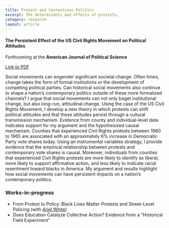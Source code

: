 ```yaml
---
title: Protest and Contentious Politics
excerpt: The determinants and effects of protests.
category: research
layout: article
---
```


#### The Persistent Effect of the US Civil Rights Movement on Political Attitudes
Forthcoming at the **American Journal of Political Science**

[Link to PDF]({{site.url}}/files/civ-rights-manuscript.pdf)

Social movements can engender significant societal change. Often times, change takes the form of formal institutions or the development of competing political parties. Can historical social movements also continue to shape a nation’s contemporary politics outside of these more formalized channels? I argue that social movements can not only beget institutional change, but also long-run, attitudinal change. Using the case of the US Civil Rights Movement, I develop a new theory in which protests can shift political attitudes and that these attitudes persist through a cultural transmission mechanism. Evidence from county and individual-level data indicates support for my argument and the hypothesized causal mechanism. Counties that experienced Civil Rights protests between 1960 to 1965 are associated with an approximately 6% increase in Democratic Party vote shares today. Using an instrumental variables strategy, I provide evidence that the empirical relationship between protests and contemporary vote shares is causal. Moreover, individuals from counties that experienced Civil Rights protests are more likely to identify as liberal, more likely to support affirmative action, and less likely to indicate racial resentment toward blacks in America. My argument and results highlight how social movements can have persistent impacts on a nation’s contemporary politics.


### Works-in-progress

* From Protest to Policy: Black Lives Matter Protests and Street-Level Policing (with [Ariel White](https://arwhite.mit.edu/))
* Does Education Catalyze Collective Action? Evidence from a "Historical Field Experiment"